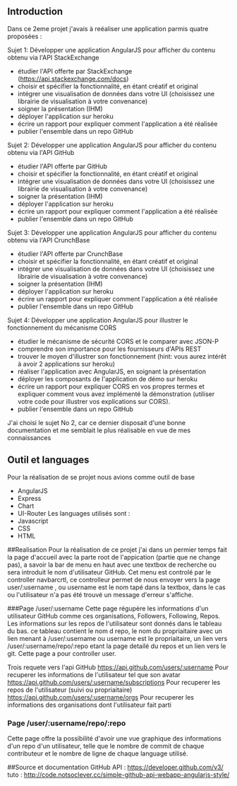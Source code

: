 ## Introduction
Dans ce 2eme projet j'avais à reéaliser une application parmis quatre proposées :

Sujet 1: Développer une application AngularJS pour afficher du contenu obtenu via l'API StackExchange

   * étudier l'API offerte par StackExchange (https://api.stackexchange.com/docs)
   * choisir et spécifier la fonctionnalité, en étant créatif et original
   * intégrer une visualisation de données dans votre UI (choisissez une librairie de visualisation à votre convenance)
   * soigner la présentation (IHM)
   * déployer l'application sur heroku
   * écrire un rapport pour expliquer comment l'application a été réalisée
   * publier l'ensemble dans un repo GitHub 

Sujet 2: Développer une application AngularJS pour afficher du contenu obtenu via l'API GitHub

   * étudier l'API offerte par GitHub
   * choisir et spécifier la fonctionnalité, en étant créatif et original
   * intégrer une visualisation de données dans votre UI (choisissez une librairie de visualisation à votre convenance)
   * soigner la présentation (IHM)
   * déployer l'application sur heroku
   * écrire un rapport pour expliquer comment l'application a été réalisée
   * publier l'ensemble dans un repo GitHub 

Sujet 3: Développer une application AngularJS pour afficher du contenu obtenu via l'API CrunchBase

   * étudier l'API offerte par CrunchBase
   * choisir et spécifier la fonctionnalité, en étant créatif et original
   * intégrer une visualisation de données dans votre UI (choisissez une librairie de visualisation à votre convenance)
   * soigner la présentation (IHM)
   * déployer l'application sur heroku
   * écrire un rapport pour expliquer comment l'application a été réalisée
   * publier l'ensemble dans un repo GitHub 

Sujet 4: Développer une application AngularJS pour illustrer le fonctionnement du mécanisme CORS

   * étudier le mécanisme de sécurité CORS et le comparer avec JSON-P
   * comprendre son importance pour les fournisseurs d'APIs REST
   * trouver le moyen d'illustrer son fonctionnement (hint: vous aurez intérêt à avoir 2 applications sur heroku)
   * réaliser l'application avec AngularJS, en soignant la présentation
   * déployer les composants de l'application de démo sur heroku
   * écrire un rapport pour expliquer CORS en vos propres termes et expliquer comment vous avez implémenté la démonstration (utiliser votre code pour illustrer vos explications sur CORS).
   * publier l'ensemble dans un repo GitHub 

J'ai choisi le sujet No 2, car ce dernier disposait d'une bonne documentation et me semblait le plus réalisable en vue de mes connaissances

## Outil et languages
Pour la réalisation de se projet nous avions comme outil de base
* AngularJS
* Express
* Chart
* UI-Router
Les languages utilisés sont :
* Javascript
* CSS
* HTML

##Realisation
Pour la réalisation de ce projet j'ai dans un permier temps fait la page d'accueil avec la parte root de l'appication (partie que ne change pas), a savoir la bar de menu
en haut avec une textbox de recherche ou sera introduit le nom d'utilisateur GitHub. Cet menu est controlé par le controller navbarcrtl, ce controlleur permet de nous envoyer vers la page user/:username , ou username est le nom tapé dans la textbox, dans le cas ou l'utilisateur n'a pas été trouvé un message d'erreur s'affiche.

###Page /user/:username
Cette page régupère les informations d'un utilisateur GitHub comme ces organisations, Followers, Following, Repos. Les informations sur les repos de l'utilisateur sont donnés dans le tableau du bas. ce tableau contient le nom d repo, le nom du propriaitaire avec un lien menant à /user/:username ou username est le propriaitaire,
un lien vers /user/:username/repo/:repo etant la page detailé du repos et un lien vers le git. Cette page a pour controller user. 

Trois requete vers l'api GitHub
	https://api.github.com/users/:username
	Pour recuperer les informations de l'utilisateur tel que son avatar
	https://api.github.com/users/:username/subscriptions
	Pour recuperer les repos de l'utilisateur (suivi ou propriaitaire)
	https://api.github.com/users/:username/orgs
	Pour recuperer les informations des organisations dont l'utilisateur fait parti

### Page /user/:username/repo/:repo
Cette page offre la possibilité d'avoir une vue graphique des informations d'un repo d'un utilisateur, telle que le nombre de commit de chaque contributeur et le nombre
de ligne de chaque language utilisé.

##Source et documentation
GitHub API : https://developer.github.com/v3/
tuto : http://code.notsoclever.cc/simple-github-api-webapp-angularjs-style/
